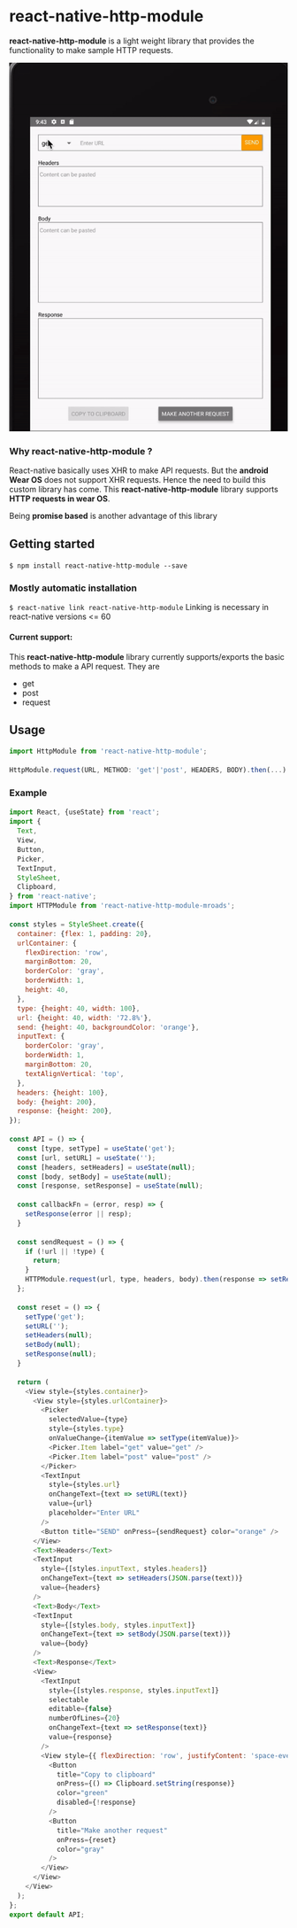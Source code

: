 # react-native-http-module
**react-native-http-module** is a light weight library that provides the functionality to make sample HTTP requests.

![](http.gif)

### Why react-native-http-module ?
React-native basically uses XHR to make API requests. But the **android Wear OS** does not support XHR requests. Hence the need to build this custom library has come. 
This **react-native-http-module** library supports **HTTP requests in wear OS**. 

Being **promise based** is another advantage of this library

## Getting started
`$ npm install react-native-http-module --save`

### Mostly automatic installation
`$ react-native link react-native-http-module`
Linking is necessary in react-native versions <= 60

#### Current support:
This **react-native-http-module** library currently supports/exports the basic methods to make a API request. They are 
- get
- post
- request

## Usage
```javascript
import HttpModule from 'react-native-http-module';

HttpModule.request(URL, METHOD: 'get'|'post', HEADERS, BODY).then(...).catch(...);
```

### Example
```javascript
import React, {useState} from 'react';
import {
  Text,
  View,
  Button,
  Picker,
  TextInput,
  StyleSheet,
  Clipboard,
} from 'react-native';
import HTTPModule from 'react-native-http-module-mroads';

const styles = StyleSheet.create({
  container: {flex: 1, padding: 20},
  urlContainer: {
    flexDirection: 'row',
    marginBottom: 20,
    borderColor: 'gray',
    borderWidth: 1,
    height: 40,
  },
  type: {height: 40, width: 100},
  url: {height: 40, width: '72.8%'},
  send: {height: 40, backgroundColor: 'orange'},
  inputText: {
    borderColor: 'gray',
    borderWidth: 1,
    marginBottom: 20,
    textAlignVertical: 'top',
  },
  headers: {height: 100},
  body: {height: 200},
  response: {height: 200},
});

const API = () => {
  const [type, setType] = useState('get');
  const [url, setURL] = useState('');
  const [headers, setHeaders] = useState(null);
  const [body, setBody] = useState(null);
  const [response, setResponse] = useState(null);

  const callbackFn = (error, resp) => {
    setResponse(error || resp);
  }

  const sendRequest = () => {
    if (!url || !type) {
      return;
    }
    HTTPModule.request(url, type, headers, body).then(response => setResponse(response)).catch(error => setResponse(error));
  };

  const reset = () => {
    setType('get');
    setURL('');
    setHeaders(null);
    setBody(null);
    setResponse(null);
  }

  return (
    <View style={styles.container}>
      <View style={styles.urlContainer}>
        <Picker
          selectedValue={type}
          style={styles.type}
          onValueChange={itemValue => setType(itemValue)}>
          <Picker.Item label="get" value="get" />
          <Picker.Item label="post" value="post" />
        </Picker>
        <TextInput
          style={styles.url}
          onChangeText={text => setURL(text)}
          value={url}
          placeholder="Enter URL"
        />
        <Button title="SEND" onPress={sendRequest} color="orange" />
      </View>
      <Text>Headers</Text>
      <TextInput
        style={[styles.inputText, styles.headers]}
        onChangeText={text => setHeaders(JSON.parse(text))}
        value={headers}
      />
      <Text>Body</Text>
      <TextInput
        style={[styles.body, styles.inputText]}
        onChangeText={text => setBody(JSON.parse(text))}
        value={body}
      />
      <Text>Response</Text>
      <View>
        <TextInput
          style={[styles.response, styles.inputText]}
          selectable
          editable={false}
          numberOfLines={20}
          onChangeText={text => setResponse(text)}
          value={response}
        />
        <View style={{ flexDirection: 'row', justifyContent: 'space-evenly' }}>
          <Button
            title="Copy to clipboard"
            onPress={() => Clipboard.setString(response)}
            color="green"
            disabled={!response}
          />
          <Button
            title="Make another request"
            onPress={reset}
            color="gray"
          />
        </View>
      </View>
    </View>
  );
};
export default API;
```